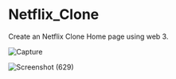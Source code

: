# Netflix_Clone 

Create an Netflix Clone Home page  using web 3.


![Capture](https://github.com/Divraj-7/Netflix_Clone/assets/138122681/957e6da1-bc97-4b49-92b6-fb10fee506e1)





![Screenshot (629)](https://github.com/Divraj-7/Netflix_Clone/assets/138122681/94a6ffa4-9db2-40bb-8d23-d69e08a6120e)
